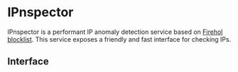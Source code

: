 # IPnspector

IPnspector is a performant IP anomaly detection service based on [Firehol blocklist](https://github.com/firehol/blocklist-ipsets). This service exposes a friendly and fast interface for checking IPs.

## Interface

